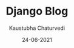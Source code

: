 ---
title: Django Blog
description: This is my django blog project, which I created to learn django.
author: Kaustubha Chaturvedi
date: 24-06-2021
url: https://github.com/kaustubha-chaturvedi/Django-Blog
tags: [django, python, blog]
---